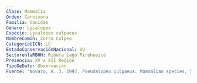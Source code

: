 ```yaml
---
Clase: Mammalia
Orden: Carnivora
Familia: Canidae
Género: Lycalopex
Especie: Lycalopex culpaeus
NombreComún: Zorro Culpeo
CategoríaUICN: LC
EstadoConservaciónNacional: VU
SectorenlaRBHH: Ribera Lago Pirehueico
Presencia: XV a XII Región
TipoDeDato: Observación
Fuente: "Novaro, A. J. 1997. Pseudalopex culpaeus. Mammalian species, 558:1-8."
---
```

